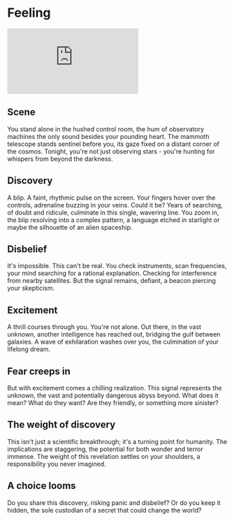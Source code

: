 # Feeling

<iframe class="ytIframe" src="https://www.youtube.com/embed/NCkbekhUdw4?si=CJqVWxeGW7Yu0hje" title="YouTube video player" frameborder="0" allow="accelerometer; autoplay; clipboard-write; encrypted-media; gyroscope; picture-in-picture; web-share" allowfullscreen></iframe>

## **Scene**

You stand alone in the hushed control room, the hum of observatory machines the only sound besides your pounding heart. The mammoth telescope stands sentinel before you, its gaze fixed on a distant corner of the cosmos. Tonight, you're not just observing stars - you're hunting for whispers from beyond the darkness.

## **Discovery**

A blip. A faint, rhythmic pulse on the screen. Your fingers hover over the controls, adrenaline buzzing in your veins. Could it be? Years of searching, of doubt and ridicule, culminate in this single, wavering line. You zoom in, the blip resolving into a complex pattern, a language etched in starlight or maybe the silhouette of an alien spaceship.

## **Disbelief**

It's impossible. This can't be real. You check instruments, scan frequencies, your mind searching for a rational explanation. Checking for interference from nearby satellites. But the signal remains, defiant, a beacon piercing your skepticism.

## **Excitement**

A thrill courses through you. You're not alone. Out there, in the vast unknown, another intelligence has reached out, bridging the gulf between galaxies. A wave of exhilaration washes over you, the culmination of your lifelong dream.

## **Fear creeps in**

But with excitement comes a chilling realization. This signal represents the unknown, the vast and potentially dangerous abyss beyond. What does it mean? What do they want? Are they friendly, or something more sinister?

## **The weight of discovery**

This isn't just a scientific breakthrough; it's a turning point for humanity. The implications are staggering, the potential for both wonder and terror immense. The weight of this revelation settles on your shoulders, a responsibility you never imagined.

## **A choice looms**

Do you share this discovery, risking panic and disbelief? Or do you keep it hidden, the sole custodian of a secret that could change the world?
